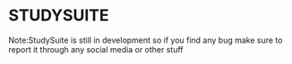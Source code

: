 # STUDYSUITE
Note:StudySuite is still in development so if you find any bug make sure to report it through any social media or other stuff
